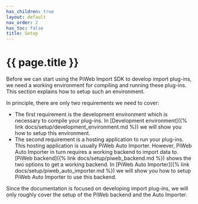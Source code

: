```yaml
---
has_children: true
layout: default
nav_order: 2
has_toc: false
title: Setup
---
```


<!---
Ziele:
- aufzeigen, was benötigt und wie eingerichtet wird, um ein Plug-in entwickeln zu können
 
Inhalt:
- Nutzung von Visual Studio / Rider / VS Code erwähnen
- Installation und Einrichtung von PiWeb
    - PiWeb Lizenz als Voraussetzung (PiWeb Cloud als Alternative)
    - PiWeb Server muss laufen
- Einrichtung des Auto Importers
    - Importplan anlegen, Zieldatenbank definieren, Importquelle festlegen
    - Aktivierung des Developer Mode für Auto Importer beschreiben
    - Verwendung Kommandozeilenparameter für Plug-in-Ordner erklären
- Template erwähnen, muss noch in GitHub bereitgestellt werden und auf Formats erweitert werden
--->

# {{ page.title }}
Before we can start using the PiWeb Import SDK to develop import plug-ins, we need a working environment for compiling and running these plug-ins. This section explains how to setup such an environment.

In principle, there are only two requirements we need to cover:
- The first requirement is the development environment which is necessary to compile your plug-ins. In [Development environment]({% link docs/setup/development_environment.md %}) we will show you how to setup this environment.
- The second requirement is a hosting application to run your plug-ins. This hosting application is usually PiWeb Auto Importer. However, PiWeb Auto Importer in turn requires a working backend to import data to. [PiWeb backend]({% link docs/setup/piweb_backend.md %}) shows the two options to get a working backend. In [PiWeb Auto Importer]({% link docs/setup/piweb_auto_importer.md %}) we will show you how to setup PiWeb Auto Importer to use this backend.

Since the documentation is focused on developing import plug-ins, we will only roughly cover the setup of the PiWeb backend and the Auto Importer.